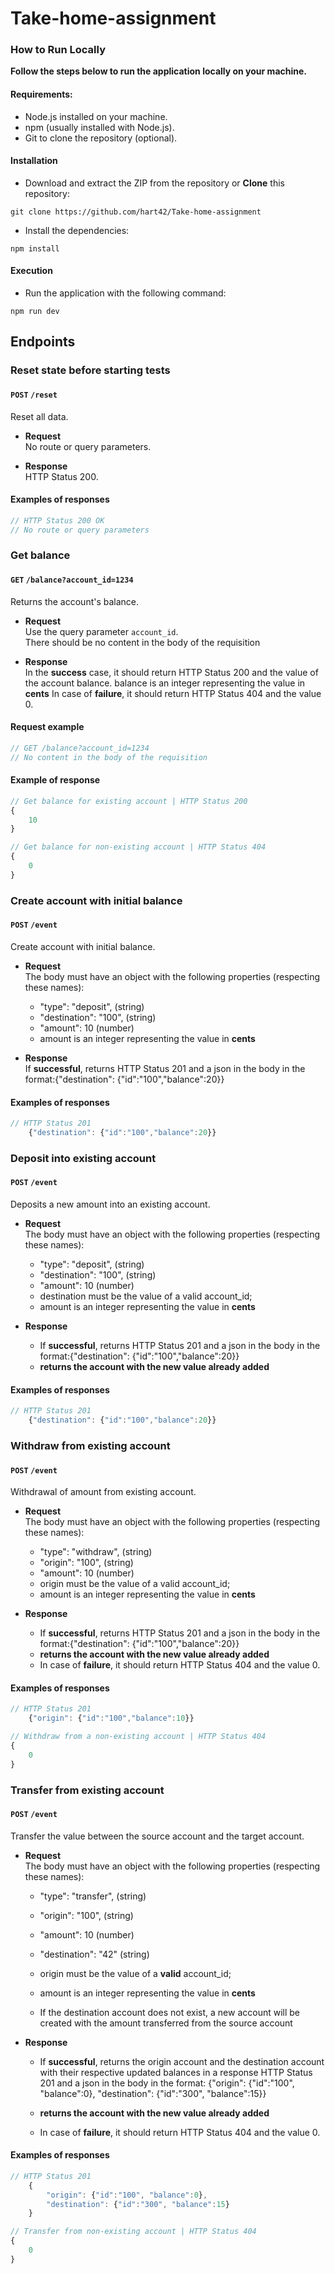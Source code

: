 # Take-home-assignment

### How to Run Locally
 **Follow the steps below to run the application locally on your machine.**

#### Requirements:
- Node.js installed on your machine.
- npm (usually installed with Node.js).
- Git to clone the repository (optional).

#### Installation
- Download and extract the ZIP from the repository
or **Clone** this repository: 
```
git clone https://github.com/hart42/Take-home-assignment
```

- Install the dependencies:
```
npm install
```

#### Execution
- Run the application with the following command:
```
npm run dev
```

## **Endpoints**

### **Reset state before starting tests**

#### `POST` `/reset`

Reset all data.

-   **Request**  
    No route or query parameters.

-   **Response**  
    HTTP Status 200.  

#### **Examples of responses**

```javascript
// HTTP Status 200 OK
// No route or query parameters
```

### **Get balance**

#### `GET` `/balance?account_id=1234`

Returns the account's balance.

-   **Request**  
    Use the query parameter `account_id`.  
    There should be no content in the body of the requisition

-   **Response**  
    In the **success** case, it should return HTTP Status 200 and the value of the account balance.
    balance is an integer representing the value in **cents**
    In case of **failure**, it should return HTTP Status 404 and the value 0. 

#### **Request example**
```javascript
// GET /balance?account_id=1234
// No content in the body of the requisition
```

#### **Example of response**

```javascript
// Get balance for existing account | HTTP Status 200  
{
    10
}
```
```javascript
// Get balance for non-existing account | HTTP Status 404
{
    0
}
```
### **Create account with initial balance**

#### `POST` `/event`

Create account with initial balance.

-   **Request**  
    The body must have an object with the following properties (respecting these names):
    - "type": "deposit", (string)
    - "destination": "100", (string)
    - "amount": 10 (number)
    - amount is an integer representing the value in **cents**

-   **Response**  
    If **successful**, returns HTTP Status 201 and a json in the body in the format:{"destination": {"id":"100","balance":20}}  

#### **Examples of responses**

```javascript
// HTTP Status 201
    {"destination": {"id":"100","balance":20}}
```
### **Deposit into existing account**

#### `POST` `/event`

Deposits a new amount into an existing account.

-   **Request**  
    The body must have an object with the following properties (respecting these names):
    - "type": "deposit", (string)
    - "destination": "100", (string)
    - "amount": 10 (number)
    - destination must be the value of a valid account_id;
    - amount is an integer representing the value in **cents**


-   **Response**  
    - If **successful**, returns HTTP Status 201 and a json in the body in the format:{"destination": {"id":"100","balance":20}}
    - **returns the account with the new value already added**

#### **Examples of responses**

```javascript
// HTTP Status 201
    {"destination": {"id":"100","balance":20}}
```

### **Withdraw from existing account**

#### `POST` `/event`

Withdrawal of amount from existing account.

-   **Request**  
    The body must have an object with the following properties (respecting these names):
    - "type": "withdraw", (string)
    - "origin": "100", (string)
    - "amount": 10 (number)
    - origin must be the value of a valid account_id;
    - amount is an integer representing the value in **cents**


-   **Response**  
    - If **successful**, returns HTTP Status 201 and a json in the body in the format:{"destination": {"id":"100","balance":20}}
    - **returns the account with the new value already added**
    - In case of **failure**, it should return HTTP Status 404 and the value 0. 

#### **Examples of responses**

```javascript
// HTTP Status 201
    {"origin": {"id":"100","balance":10}}
```
```javascript
// Withdraw from a non-existing account | HTTP Status 404
{
    0
}
```
### **Transfer from existing account**

#### `POST` `/event`

Transfer the value between the source account and the target account.

-   **Request**  
    The body must have an object with the following properties (respecting these names):
    - "type": "transfer", (string)
    - "origin": "100", (string)
    - "amount": 10 (number)
    - "destination": "42" (string)

    - origin must be the value of a **valid** account_id;
    - amount is an integer representing the value in **cents**
    - If the destination account does not exist, a new account will be created with the amount transferred from the source account


-   **Response**  
    - If **successful**, returns the origin account and the destination account with their respective updated balances in a response HTTP Status 201 and a json in the body in the format: {"origin": {"id":"100", "balance":0}, "destination": {"id":"300", "balance":15}}

    - **returns the account with the new value already added**
    - In case of **failure**, it should return HTTP Status 404 and the value 0. 

#### **Examples of responses**

```javascript
// HTTP Status 201
    {   
        "origin": {"id":"100", "balance":0}, 
        "destination": {"id":"300", "balance":15}
    }
```
```javascript
// Transfer from non-existing account | HTTP Status 404
{
    0
}
```